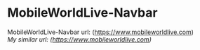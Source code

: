 # MobileWorldLive-Navbar
MobileWorldLive-Navbar url: (https://www.mobileworldlive.com)\
*My similar url: (https://www.mobileworldlive.com)*
